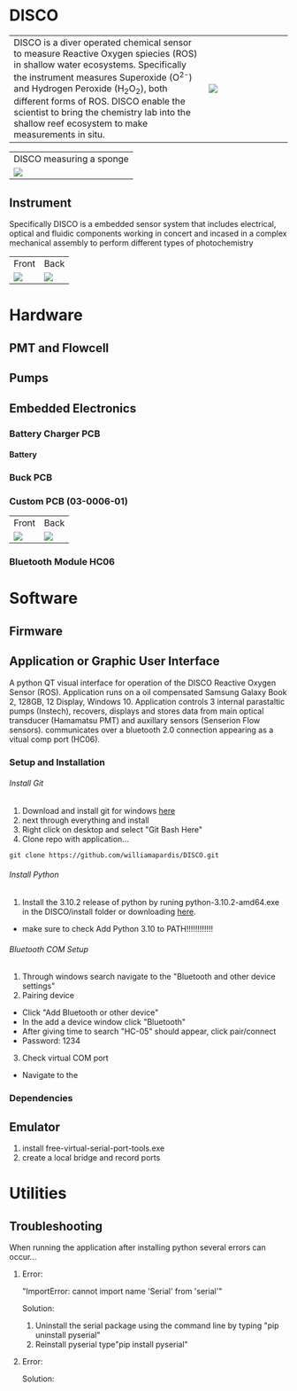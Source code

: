 # DISCO
<table>
  <tr>
    <td width="70%">DISCO is a diver operated chemical sensor to measure Reactive Oxygen spiecies (ROS) in shallow water ecosystems. Specifically the instrument measures Superoxide (O<sup>2-</sup>) and Hydrogen Peroxide (H<sub>2</sub>O<sub>2</sub>), both different forms of ROS. DISCO enable the scientist to bring the chemistry lab into the shallow reef ecosystem to make measurements in situ.</td>
    <td><img src="https://user-images.githubusercontent.com/57682790/236154424-ac552e55-aca1-463a-8453-431461e9321c.png"></td>
  </tr>
</table>

<table>
  <tr><td>DISCO measuring a sponge</td></tr>
  <tr><td><img src="https://user-images.githubusercontent.com/57682790/236510513-a3f3bdfe-5adb-431b-92fb-c2289edfb4a4.png"></td></tr>
</table>

## Instrument
Specifically DISCO is a embedded sensor system that includes electrical, optical and fluidic components working in concert and incased in a complex mechanical assembly to perform different types of photochemistry
<table>
  <tr>
    <td>Front</td>
    <td>Back</td>
  </tr>
  <tr>
    <td><img src="https://user-images.githubusercontent.com/57682790/236510606-38789243-a0e9-4dab-b485-3744a880a0c2.png"></td>
    <td><img src="https://user-images.githubusercontent.com/57682790/236510767-185df3e4-a2bd-4cce-9d7c-d95b94953fef.png"></td>
  </tr>
</table>


# Hardware

## PMT and Flowcell

## Pumps 

## Embedded Electronics

### Battery Charger PCB
#### Battery 

### Buck PCB

### Custom PCB (03-0006-01)
<table>
  <tr>
    <td>Front</td>
    <td>Back</td>
  </tr>
  <tr>
    <td><img src="https://user-images.githubusercontent.com/57682790/236843034-e189b5bb-8fd5-4418-8e9e-c6892e0336d1.png"></td>
    <td><img src="https://user-images.githubusercontent.com/57682790/236843104-c0722219-4262-419d-94fb-f0cacadb06fb.png"></td>
  </tr>
</table>


### Bluetooth Module HC06


# Software

## Firmware

## Application or Graphic User Interface
A python QT visual interface for operation of the DISCO Reactive Oxygen Sensor (ROS). Application runs on a oil compensated Samsung Galaxy Book 2, 128GB, 12 Display, Windows 10. Application controls 3 internal parastaltic pumps (Instech), recovers, displays and stores data from main optical transducer (Hamamatsu PMT) and auxillary sensors (Senserion Flow sensors). communicates over a bluetooth 2.0 connection appearing as a vitual comp port (HC06).

### Setup and Installation
###### Install Git
1. Download and install git for windows [here](https://gitforwindows.org/)
2. next through everything and install
3. Right click on desktop and select "Git Bash Here"
2. Clone repo with application...
```
git clone https://github.com/williamapardis/DISCO.git
```
###### Install Python
1. Install the 3.10.2 release of python by runing python-3.10.2-amd64.exe in the DISCO/install folder or downloading [here](https://www.python.org/downloads/).
- make sure to check Add Python 3.10 to PATH!!!!!!!!!!!!
###### Bluetooth COM Setup
1. Through windows search navigate to the "Bluetooth and other device settings"
2. Pairing device
- Click "Add Bluetooth or other device" 
- In the add a device window click "Bluetooth"
- After giving time to search "HC-05" should appear, click pair/connect
- Password: 1234
3. Check  virtual COM port
- Navigate to the 
### Dependencies

## Emulator
1. install free-virtual-serial-port-tools.exe
2. create a local bridge and record ports

# Utilities

## Troubleshooting
When running the application after installing python several errors can occur...

1)  Error: 

    "ImportError: cannot import name 'Serial' from 'serial'"
    
    Solution: 
    
    1. Uninstall the serial package using the command line by typing "pip uninstall pyserial"
    2. Reinstall pyserial type"pip install pyserial"
    
2) Error:

   Solution:
   
